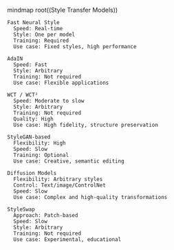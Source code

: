 mindmap
  root((Style Transfer Models))

    Fast Neural Style
      Speed: Real-time
      Style: One per model
      Training: Required
      Use case: Fixed styles, high performance

    AdaIN
      Speed: Fast
      Style: Arbitrary
      Training: Not required
      Use case: Flexible applications

    WCT / WCT²
      Speed: Moderate to slow
      Style: Arbitrary
      Training: Not required
      Quality: High
      Use case: High fidelity, structure preservation

    StyleGAN-based
      Flexibility: High
      Speed: Slow
      Training: Optional
      Use case: Creative, semantic editing

    Diffusion Models
      Flexibility: Arbitrary styles
      Control: Text/image/ControlNet
      Speed: Slow
      Use case: Complex and high-quality transformations

    StyleSwap
      Approach: Patch-based
      Speed: Slow
      Style: Arbitrary
      Training: Not required
      Use case: Experimental, educational
